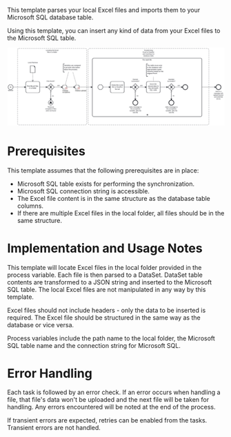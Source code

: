 This template parses your local Excel files and imports them to your Microsoft SQL database table.

Using this template, you can insert any kind of data from your Excel files to the Microsoft SQL table.

![Template](assets/Local_Excel_to_Microsoft_SQL.svg)

# Prerequisites

This template assumes that the following prerequisites are in place:

- Microsoft SQL table exists for performing the synchronization.
- Microsoft SQL connection string is accessible.
- The Excel file content is in the same structure as the database table columns.
- If there are multiple Excel files in the local folder, all files should be in the same structure.

# Implementation and Usage Notes

This template will locate Excel files in the local folder provided in the process variable. Each file is then parsed to a DataSet. DataSet table contents are transformed to a JSON string and inserted to the Microsoft SQL table. The local Excel files are not manipulated in any way by this template.

Excel files should not include headers - only the data to be inserted is required. The Excel file should be structured in the same way as the database or vice versa.

Process variables include the path name to the local folder, the Microsoft SQL table name and the connection string for Microsoft SQL.

# Error Handling

Each task is followed by an error check. If an error occurs when handling a file, that file's data won't be uploaded and the next file will be taken for handling. Any errors encountered will be noted at the end of the process.

If transient errors are expected, retries can be enabled from the tasks. Transient errors are not handled.
